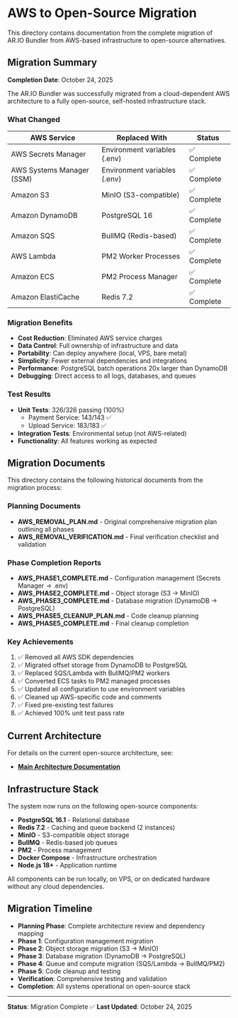 # AWS to Open-Source Migration

This directory contains documentation from the complete migration of AR.IO Bundler from AWS-based infrastructure to open-source alternatives.

## Migration Summary

**Completion Date**: October 24, 2025

The AR.IO Bundler was successfully migrated from a cloud-dependent AWS architecture to a fully open-source, self-hosted infrastructure stack.

### What Changed

| AWS Service | Replaced With | Status |
|-------------|---------------|--------|
| AWS Secrets Manager | Environment variables (.env) | ✅ Complete |
| AWS Systems Manager (SSM) | Environment variables (.env) | ✅ Complete |
| Amazon S3 | MinIO (S3-compatible) | ✅ Complete |
| Amazon DynamoDB | PostgreSQL 16 | ✅ Complete |
| Amazon SQS | BullMQ (Redis-based) | ✅ Complete |
| AWS Lambda | PM2 Worker Processes | ✅ Complete |
| Amazon ECS | PM2 Process Manager | ✅ Complete |
| Amazon ElastiCache | Redis 7.2 | ✅ Complete |

### Migration Benefits

- **Cost Reduction**: Eliminated AWS service charges
- **Data Control**: Full ownership of infrastructure and data
- **Portability**: Can deploy anywhere (local, VPS, bare metal)
- **Simplicity**: Fewer external dependencies and integrations
- **Performance**: PostgreSQL batch operations 20x larger than DynamoDB
- **Debugging**: Direct access to all logs, databases, and queues

### Test Results

- **Unit Tests**: 326/326 passing (100%)
  - Payment Service: 143/143 ✅
  - Upload Service: 183/183 ✅
- **Integration Tests**: Environmental setup (not AWS-related)
- **Functionality**: All features working as expected

## Migration Documents

This directory contains the following historical documents from the migration process:

### Planning Documents

- **AWS_REMOVAL_PLAN.md** - Original comprehensive migration plan outlining all phases
- **AWS_REMOVAL_VERIFICATION.md** - Final verification checklist and validation

### Phase Completion Reports

- **AWS_PHASE1_COMPLETE.md** - Configuration management (Secrets Manager → .env)
- **AWS_PHASE2_COMPLETE.md** - Object storage (S3 → MinIO)
- **AWS_PHASE3_COMPLETE.md** - Database migration (DynamoDB → PostgreSQL)
- **AWS_PHASE5_CLEANUP_PLAN.md** - Code cleanup planning
- **AWS_PHASE5_COMPLETE.md** - Final cleanup completion

### Key Achievements

1. ✅ Removed all AWS SDK dependencies
2. ✅ Migrated offset storage from DynamoDB to PostgreSQL
3. ✅ Replaced SQS/Lambda with BullMQ/PM2 workers
4. ✅ Converted ECS tasks to PM2 managed processes
5. ✅ Updated all configuration to use environment variables
6. ✅ Cleaned up AWS-specific code and comments
7. ✅ Fixed pre-existing test failures
8. ✅ Achieved 100% unit test pass rate

## Current Architecture

For details on the current open-source architecture, see:
- [**Main Architecture Documentation**](../architecture/ARCHITECTURE.md)

## Infrastructure Stack

The system now runs on the following open-source components:
- **PostgreSQL 16.1** - Relational database
- **Redis 7.2** - Caching and queue backend (2 instances)
- **MinIO** - S3-compatible object storage
- **BullMQ** - Redis-based job queues
- **PM2** - Process management
- **Docker Compose** - Infrastructure orchestration
- **Node.js 18+** - Application runtime

All components can be run locally, on VPS, or on dedicated hardware without any cloud dependencies.

## Migration Timeline

- **Planning Phase**: Complete architecture review and dependency mapping
- **Phase 1**: Configuration management migration
- **Phase 2**: Object storage migration (S3 → MinIO)
- **Phase 3**: Database migration (DynamoDB → PostgreSQL)
- **Phase 4**: Queue and compute migration (SQS/Lambda → BullMQ/PM2)
- **Phase 5**: Code cleanup and testing
- **Verification**: Comprehensive testing and validation
- **Completion**: All systems operational on open-source stack

---

**Status**: Migration Complete ✅
**Last Updated**: October 24, 2025
